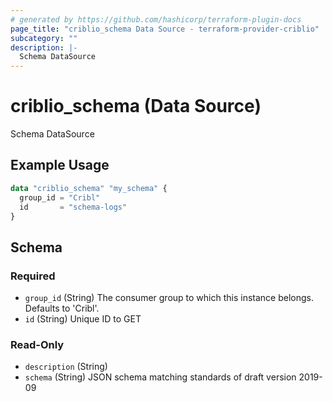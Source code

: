 ```yaml
---
# generated by https://github.com/hashicorp/terraform-plugin-docs
page_title: "criblio_schema Data Source - terraform-provider-criblio"
subcategory: ""
description: |-
  Schema DataSource
---
```


# criblio_schema (Data Source)

Schema DataSource

## Example Usage

```terraform
data "criblio_schema" "my_schema" {
  group_id = "Cribl"
  id       = "schema-logs"
}
```

<!-- schema generated by tfplugindocs -->
## Schema

### Required

- `group_id` (String) The consumer group to which this instance belongs. Defaults to 'Cribl'.
- `id` (String) Unique ID to GET

### Read-Only

- `description` (String)
- `schema` (String) JSON schema matching standards of draft version 2019-09
